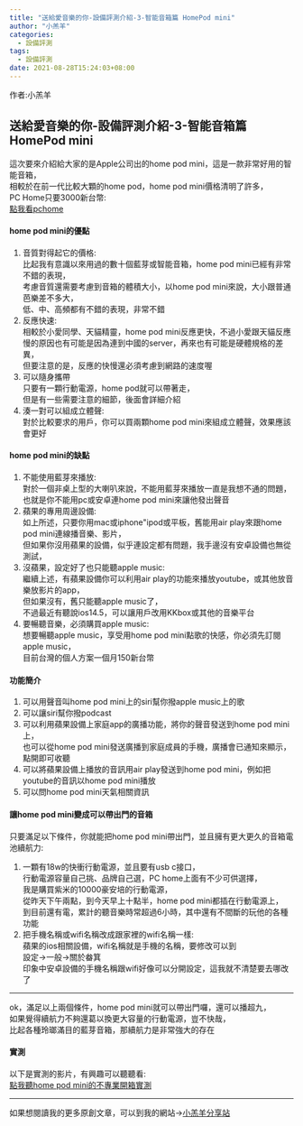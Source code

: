 ```yaml
---  
title: "送給愛音樂的你-設備評測介紹-3-智能音箱篇 HomePod mini"  
author: "小羔羊"  
categories: 
  - 設備評測
tags: 
  - 設備評測  
date: 2021-08-28T15:24:03+08:00  
---  
```

  
  作者:小羔羊  
    
  
## 送給愛音樂的你-設備評測介紹-3-智能音箱篇 HomePod mini  
  
這次要來介紹給大家的是Apple公司出的home pod mini，這是一款非常好用的智能音箱，  
相較於在前一代比較大顆的home pod，home pod mini價格清明了許多，  
PC Home只要3000新台幣:  
[點我看pchome](https://ecshweb.pchome.com.tw/search/v3.3/?q=home%20pod%20mini)  
  
#### home pod mini的優點  
  
1. 音質對得起它的價格:  
比起我有意識以來用過的數十個藍芽或智能音箱，home pod mini已經有非常不錯的表現，  
考慮音質還需要考慮到音箱的體積大小，以home pod mini來說，大小跟普通芭樂差不多大，  
低、中、高頻都有不錯的表現，非常不錯  
1. 反應快速:  
相較於小愛同學、天貓精靈，home pod mini反應更快，不過小愛跟天貓反應慢的原因也有可能是因為連到中國的server，再來也有可能是硬體規格的差異，  
但要注意的是，反應的快慢還必須考慮到網路的速度喔  
1. 可以隨身攜帶  
只要有一顆行動電源，home pod就可以帶著走，  
但是有一些需要注意的細節，後面會詳細介紹  
1. 湊一對可以組成立體聲:  
對於比較要求的用戶，你可以買兩顆home pod mini來組成立體聲，效果應該會更好  
  
  
#### home pod mini的缺點  
  
  
1. 不能使用藍芽來播放:  
對於一個非桌上型的大喇叭來說，不能用藍芽來播放一直是我想不通的問題，  
也就是你不能用pc或安卓連home pod mini來讓他發出聲音  
1. 蘋果的專用周邊設備:  
如上所述，只要你用mac或iphone"ipod或平板，舊能用air play來跟home pod mini連線播音樂、影片，  
但如果你沒用蘋果的設備，似乎連設定都有問題，我手邊沒有安卓設備也無從測試，  
1. 沒蘋果，設定好了也只能聽apple music:  
繼續上述，有蘋果設備你可以利用air play的功能來播放youtube，或其他放音樂放影片的app，  
但如果沒有，舊只能聽apple music了，  
不過最近有聽說ios14.5，可以讓用戶改用KKbox或其他的音樂平台  
1. 要暢聽音樂，必須購買apple music:  
想要暢聽apple music，享受用home pod mini點歌的快感，你必須先訂閱apple music，  
目前台灣的個人方案一個月150新台幣  
  
  
#### 功能簡介  
  
  
1. 可以用聲音叫home pod mini上的siri幫你撥apple music上的歌  
1. 可以讓siri幫你撥podcast  
1. 可以利用蘋果設備上家庭app的廣播功能，將你的聲音發送到home pod mini上，  
也可以從home pod mini發送廣播到家庭成員的手機，廣播會已通知來顯示，點開即可收聽  
1. 可以將蘋果設備上播放的音訊用air play發送到home pod mini，例如把youtube的音訊以home pod mini播放  
1. 可以問home pod mini天氣相關資訊  
  
  
  
#### 讓home pod mini變成可以帶出門的音箱  
  
只要滿足以下條件，你就能把home pod mini帶出門，並且擁有更大更久的音箱電池續航力:  
  
1. 一顆有18w的快衝行動電源，並且要有usb c接口，  
行動電源容量自己挑、品牌自己選，PC home上面有不少可供選擇，  
我是購買紫米的10000豪安培的行動電源，  
從昨天下午兩點，到今天早上十點半，home pod mini都插在行動電源上，  
到目前還有電，累計的聽音樂時常超過6小時，其中還有不間斷的玩他的各種功能  
1. 把手機名稱或wifi名稱改成跟家裡的wifi名稱一樣:  
蘋果的ios相關設備，wifi名稱就是手機的名稱，要修改可以到  
設定→一般→關於畚箕  
印象中安卓設備的手機名稱跟wifi好像可以分開設定，這我就不清楚要去哪改了  
  
---  
  
ok，滿足以上兩個條件，home pod mini就可以帶出門囉，還可以播超九，  
如果覺得續航力不夠還葛以換更大容量的行動電源，豈不快哉，  
比起各種玲瑯滿目的藍芽音箱，那續航力是非常強大的存在  
  
#### 實測  
  
以下是實測的影片，有興趣可以聽聽看:  
[點我聽home pod mini的不專業開箱實測](https://youtu.be/5h9Ur35kWrM)  

---

如果想閱讀我的更多原創文章，可以到我的網站→[小羔羊分享站](https://lamb.tw/)
